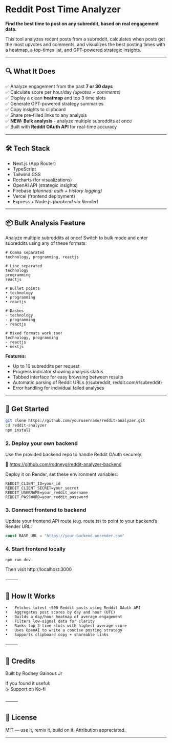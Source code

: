 # Reddit Post Time Analyzer

**Find the best time to post on any subreddit, based on real engagement data.**

This tool analyzes recent posts from a subreddit, calculates when posts get the most upvotes and comments, and visualizes the best posting times with a heatmap, a top-times list, and GPT-powered strategic insights.

---

## 🔍 What It Does

✅ Analyze engagement from the past **7 or 30 days**  
✅ Calculate score per hour/day *(upvotes + comments)*  
✅ Display a clean **heatmap** and top 3 time slots  
✅ Generate GPT-powered strategy summaries  
✅ Copy insights to clipboard  
✅ Share pre-filled links to any analysis  
✅ **NEW: Bulk analysis** - analyze multiple subreddits at once  
✅ Built with **Reddit OAuth API** for real-time accuracy  

---

## 🛠 Tech Stack

- Next.js (App Router)
- TypeScript
- Tailwind CSS
- Recharts (for visualizations)
- OpenAI API (strategic insights)
- Firebase *(planned: auth + history logging)*
- Vercel (frontend deployment)
- Express + Node.js *(backend via Render)*

---

## 📦 Bulk Analysis Feature

Analyze multiple subreddits at once! Switch to bulk mode and enter subreddits using any of these formats:

```
# Comma separated
technology, programming, reactjs

# Line separated
technology
programming
reactjs

# Bullet points
• technology
• programming
• reactjs

# Dashes
- technology
- programming
- reactjs

# Mixed formats work too!
technology, programming
- reactjs
• nextjs
```

**Features:**
- Up to 10 subreddits per request
- Progress indicator showing analysis status
- Tabbed interface for easy browsing between results
- Automatic parsing of Reddit URLs (r/subreddit, reddit.com/r/subreddit)
- Error handling for individual failed analyses

---

## 🚀 Get Started

```bash
git clone https://github.com/yourusername/reddit-analyzer.git
cd reddit-analyzer
npm install
```

### 2. Deploy your own backend

Use the provided backend repo to handle Reddit OAuth securely:

🔗 https://github.com/rodneyg/reddit-analyzer-backend

Deploy it on Render, set these environment variables:

```
REDDIT_CLIENT_ID=your_id
REDDIT_CLIENT_SECRET=your_secret
REDDIT_USERNAME=your_reddit_username
REDDIT_PASSWORD=your_reddit_password
```

### 3. Connect frontend to backend

Update your frontend API route (e.g. route.ts) to point to your backend’s Render URL:

```javascript
const BASE_URL = "https://your-backend.onrender.com"
```

### 4. Start frontend locally

```bash
npm run dev
```

Then visit http://localhost:3000

⸻

## 🧠 How It Works
	•	Fetches latest ~500 Reddit posts using Reddit OAuth API
	•	Aggregates post scores by day and hour (UTC)
	•	Builds a day/hour heatmap of average engagement
	•	Filters low-signal data for clarity
	•	Ranks top 3 time slots with highest average score
	•	Uses OpenAI to write a concise posting strategy
	•	Supports clipboard copy + shareable links

⸻

## 🙌 Credits

Built by Rodney Gainous Jr

If you found it useful:  
☕ Support on Ko-fi

⸻

## 📄 License

MIT — use it, remix it, build on it. Attribution appreciated.

---
